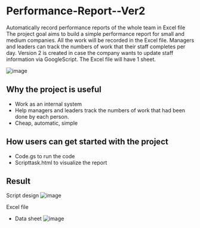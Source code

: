 # Performance-Report--Ver2
Automatically record performance reports of the whole team in Excel file
The project goal aims to build a simple performance report for small and medium companies. All the work will be recorded in the Excel file. Managers and leaders can track the numbers of work that their staff completes per day. 
Version 2 is created in case the company wants to update staff information via GoogleScript. The Excel file will have 1 sheet.

![image](https://github.com/dohangha/Performance-Report--Ver2/assets/108347421/7ae05e54-a789-4a4b-a27b-7572b0d2c139)

## Why the project is useful
- Work as an internal system
- Help managers and leaders track the numbers of work that had been done by each person.
- Cheap, automatic, simple

## How users can get started with the project
- Code.gs to run the code
- Scripttask.html to visualize the report

## Result
Script design
![image](https://github.com/dohangha/Performance-Report--Ver2/assets/108347421/284a8577-143b-47e0-a1cf-d726ddf564de)



Excel file 
- Data sheet
![image](https://github.com/dohangha/Performance-Report--Ver2/assets/108347421/560d8f0a-0e7e-456c-84c0-a7420032b3f1)
